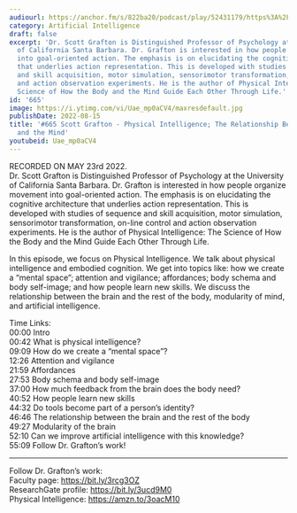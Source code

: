 ```yaml
---
audiourl: https://anchor.fm/s/822ba20/podcast/play/52431179/https%3A%2F%2Fd3ctxlq1ktw2nl.cloudfront.net%2Fstaging%2F2022-4-23%2Fd3765625-4129-66d6-5974-61a66ef0d555.m4a
category: Artificial Intelligence
draft: false
excerpt: 'Dr. Scott Grafton is Distinguished Professor of Psychology at the University
  of California Santa Barbara. Dr. Grafton is interested in how people organize movement
  into goal-oriented action. The emphasis is on elucidating the cognitive architecture
  that underlies action representation. This is developed with studies of sequence
  and skill acquisition, motor simulation, sensorimotor transformation, on-line control
  and action observation experiments. He is the author of Physical Intelligence: The
  Science of How the Body and the Mind Guide Each Other Through Life.'
id: '665'
image: https://i.ytimg.com/vi/Uae_mp0aCV4/maxresdefault.jpg
publishDate: 2022-08-15
title: '#665 Scott Grafton - Physical Intelligence; The Relationship Between the Body
  and the Mind'
youtubeid: Uae_mp0aCV4
---
```

<div class="timelinks">

RECORDED ON MAY 23rd 2022.  
Dr. Scott Grafton is Distinguished Professor of Psychology at the University of California Santa Barbara. Dr. Grafton is interested in how people organize movement into goal-oriented action. The emphasis is on elucidating the cognitive architecture that underlies action representation. This is developed with studies of sequence and skill acquisition, motor simulation, sensorimotor transformation, on-line control and action observation experiments. He is the author of Physical Intelligence: The Science of How the Body and the Mind Guide Each Other Through Life.

In this episode, we focus on Physical Intelligence. We talk about physical intelligence and embodied cognition. We get into topics like: how we create a “mental space”; attention and vigilance; affordances; body schema and body self-image; and how people learn new skills. We discuss the relationship between the brain and the rest of the body, modularity of mind, and artificial intelligence.

Time Links:  
<time>00:00</time> Intro  
<time>00:42</time> What is physical intelligence?  
<time>09:09</time> How do we create a “mental space”?  
<time>12:26</time> Attention and vigilance  
<time>21:59</time> Affordances  
<time>27:53</time> Body schema and body self-image  
<time>37:00</time> How much feedback from the brain does the body need?  
<time>40:52</time> How people learn new skills  
<time>44:32</time> Do tools become part of a person’s identity?  
<time>46:46</time> The relationship between the brain and the rest of the body  
<time>49:27</time> Modularity of the brain  
<time>52:10</time> Can we improve artificial intelligence with this knowledge?  
<time>55:09</time> Follow Dr. Grafton’s work!

---

Follow Dr. Grafton’s work:  
Faculty page: https://bit.ly/3rcg3OZ  
ResearchGate profile: https://bit.ly/3ucd9M0  
Physical Intelligence: https://amzn.to/3oacM10
</div>

